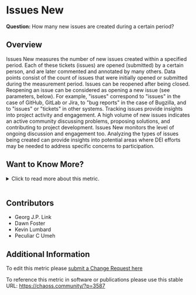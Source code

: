 # Issues New

**Question:** How many new issues are created during a certain period?

## Overview

Issues New measures the number of new issues created within a specified period. Each of these tickets (issues) are opened (submitted) by a certain person, and are later commented and annotated by many others. Data points consist of the count of issues that were initially opened or submitted during the measurement period. Issues can be reopened after being closed. Reopening an issue can be considered as opening a new issue (see parameters, below). For example, "issues" correspond to "issues" in the case of GitHub, GitLab or Jira, to "bug reports" in the case of Bugzilla, and to "issues" or "tickets" in other systems. Tracking issues provide insights into project activity and engagement. A high volume of new issues indicates an active community discussing problems, proposing solutions, and contributing to project development. Issues New monitors the level of ongoing discussion and engagement too. Analyzing the types of issues being created can provide insights into potential areas where DEI efforts may be needed to address specific concerns to participation.

## Want to Know More?

<span markdown="1"><details>

<summary>Click to read more about this metric.</summary>

### Data Collection Strategies

**Specific description: GitHub**

In the case of GitHub, an issue is defined as an "issue".

The date of the issue can be defined (for considering it in a period or not)
as the date in which the issue was opened (submitted).

**Specific description: GitLab**

In the case of GitHub, an issue is defined as an "issue".

The date of the issue can be defined (for considering it in a period or not)
as the date in which the issue was opened (submitted).

**Specific description: Jira**

In the case of Jira, an issue is defined as an "issue".

The date of the issue can be defined (for considering it in a period or not)
as the date in which the issue was opened (submitted).

**Specific description: Bugzilla**

In the case of Bugzilla, an issue is defined as a "bug report",
as long as it is related to source code files.

The date of the issue can be defined (for considering it in a period or not)
as the date in which the bug report was opened (submitted).

**Aggregators:**

*   Count. Total number of new issues during the period.
*   Ratio. Ratio of new issues over total number of issues during that period.

**Parameters:**

*   Period of time. Start and finish date of the period during which issues are considered. Default: forever.

*   Criterion for source code. Algorithm. Default: all issues are related to
    source code.\
    If we focus on source code, we need a criterion for deciding
    whether an issue is related to the source code or not.<br>

*   Reopen as new. Boolean. Default: False.\
    Criterion for defining whether reopened issues are considered
    as new issues.

### Filters

*   By actors (submitter, commenter, closer). Requires merging identities corresponding to the same author.
*   By groups of actors (employer, gender... for each of the actors).
    Requires actor grouping, and likely, actor merging.

### Visualizations

*   Count per time period over time
*   Ratio per time period over time

These could be grouped by applying the filters defined above.
These could be represented as bar charts, with time running in the X axis.
Each bar would represent proposals to change the code
during a certain period (eg, a month).

</details></span><br>

## Contributors

*   Georg J.P. Link
*   Dawn Foster
*   Kevin Lumbard
*   Peculiar C Umeh

## Additional Information

To edit this metric please [submit a Change Request here](https://github.com/chaoss/wg-evolution/blob/main/focus-areas/code-development-efficiency/change-requests-duration.md)

To reference this metric in software or publications please use this stable URL: <https://chaoss.community/?p=3587>

<!-- # For groupings in the knowledge base
Context tags: Lifecycle, Contribution, Platform
Keyword tags: change request, accepted changes, review duration,  merged, code base, 
-->
